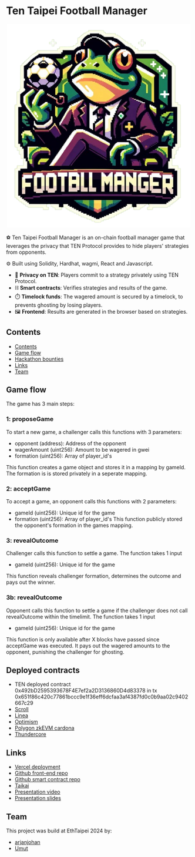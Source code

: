 # Ten Taipei Football Manager

<p align="center">
<img src="logo.png" alt="logo" width="500"/>
</p>

⚽ Ten Taipei Football Manager is an on-chain football manager game that leverages the privacy that TEN Protocol provides to hide players' strategies from opponents.

⚙️ Built using Solidity, Hardhat, wagmi, React and Javascript.

- 🧾 **Privacy on TEN**: Players commit to a strategy privately using TEN Protocol.
- ⛓️ **Smart contracts**: Verifies strategies and results of the game.
- ⏱️ **Timelock funds**: The wagered amount is secured by a timelock, to prevents ghosting by losing players.
- 🖼️ **Frontend**: Results are generated in the browser based on strategies.

## Contents

- [Contents](#contents)
- [Game flow](#game-flow)
- [Hackathon bounties](#deployed-contracts)
- [Links](#links)
- [Team](#team)

## Game flow

The game has 3 main steps:

### 1: proposeGame

To start a new game, a challenger calls this functions with 3 parameters:

- opponent (address): Address of the opponent
- wagerAmount (uint256): Amount to be wagered in gwei
- formation (uint256): Array of player_id's

This function creates a game object and stores it in a mapping by gameId. The formation is is stored privately in a seperate mapping.

### 2: acceptGame

To accept a game, an opponent calls this functions with 2 parameters:

- gameId (uint256): Unique id for the game
- formation (uint256): Array of player_id's
  This function publicly stored the opponent's formation in the games mapping.

### 3: revealOutcome

Challenger calls this function to settle a game. The function takes 1 input

- gameId (uint256): Unique id for the game

This function reveals challenger formation, determines the outcome and pays out the winner.

### 3b: revealOutcome

Opponent calls this function to settle a game if the challenger does not call revealOutcome within the timelimit. The function takes 1 input

- gameId (uint256): Unique id for the game

This function is only available after X blocks have passed since acceptGame was executed. It pays out the wagered amounts to the opponent, punishing the challenger for ghosting.

## Deployed contracts

- TEN deployed contract 0x492bD2595393678F4E7ef2a2D3136860D4d83378 in tx 0x651f86c420c77861bccc9e1f36eff6dcfaa3af4387fd0c0b9aa02c9402667c29
- [Scroll](https://sepolia.scrollscan.com/address/0xc54170C714FFd8944e78719C1D0B13C9968E4F32#code)
- [Linea](https://goerli.lineascan.build/address/address/0x1e61235A37ee5642d71c6c3f060b6E94b05EE6E7#code)
- [Optimism](https://sepolia-optimism.etherscan.io/address/0xab2EE87906222B433AF6836b1f1588b79294f67e)
- [Polygon zkEVM cardona](https://cardona-zkevm.polygonscan.com/address/0xab2EE87906222B433AF6836b1f1588b79294f67e)
- [Thundercore](https://explorer-testnet.thundercore.com/address/0xc314278217Ae8D99D95BdAb3432e174A1a483Ed1)

## Links

- [Vercel deployment](https://frontend-taipei.vercel.app/)
- [Github front-end repo](https://github.com/ethtaipei-footballmanager/frontend-taipei)
- [Github smart contract repo](https://github.com/ethtaipei-footballmanager/smartcontracts-taipei/)
- [Taikai](https://taikai.network/ethtaipei/hackathons/hackathon-2024/projects/clu3lzpn30igbw201tsucpoez)
- [Presentation video]()
- [Presentation slides](https://docs.google.com/presentation/d/1k6m42-y1edfHXn_txZ7uHJDuYUpOR82_3n5JufEhCzs/edit?usp=sharing)

## Team

This project was build at EthTaipei 2024 by:

- [arjanjohan](https://x.com/arjanjohan/)
- [Umut](http://x.com/nhestrompia)
